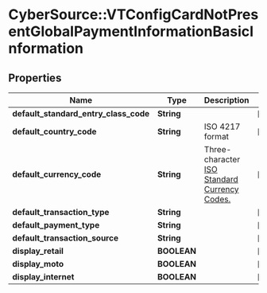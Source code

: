 # CyberSource::VTConfigCardNotPresentGlobalPaymentInformationBasicInformation

## Properties
Name | Type | Description | Notes
------------ | ------------- | ------------- | -------------
**default_standard_entry_class_code** | **String** |  | [optional] 
**default_country_code** | **String** | ISO 4217 format | [optional] 
**default_currency_code** | **String** | Three-character [ISO Standard Currency Codes.](http://apps.cybersource.com/library/documentation/sbc/quickref/currencies.pdf) | [optional] 
**default_transaction_type** | **String** |  | [optional] 
**default_payment_type** | **String** |  | [optional] 
**default_transaction_source** | **String** |  | [optional] 
**display_retail** | **BOOLEAN** |  | [optional] 
**display_moto** | **BOOLEAN** |  | [optional] 
**display_internet** | **BOOLEAN** |  | [optional] 


